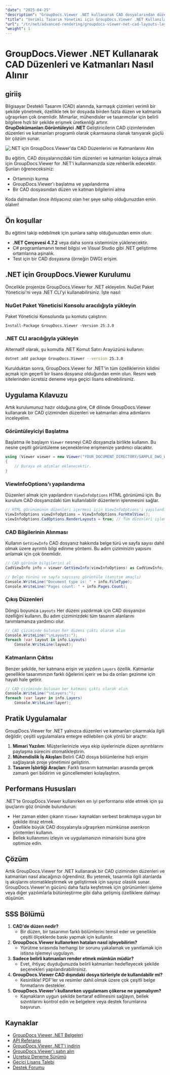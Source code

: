 ```yaml
---
"date": "2025-04-25"
"description": "GroupDocs.Viewer .NET kullanarak CAD dosyalarından düzenleri ve katmanları etkili bir şekilde nasıl alacağınızı öğrenin ve bu gelişmiş işleme kütüphanesiyle tasarım iş akışınızı hızlandırın."
"title": "Verimli Tasarım Yönetimi için GroupDocs.Viewer .NET Kullanılarak CAD Düzenleri ve Katmanları Nasıl Alınır"
"url": "/tr/net/advanced-rendering/groupdocs-viewer-net-cad-layouts-layers-retrieval/"
"weight": 1
---
```


# GroupDocs.Viewer .NET Kullanarak CAD Düzenleri ve Katmanları Nasıl Alınır
## giriiş
Bilgisayar Destekli Tasarım (CAD) alanında, karmaşık çizimleri verimli bir şekilde yönetmek, özellikle tek bir dosyada birden fazla düzen ve katmanla uğraşırken çok önemlidir. Mimarlar, mühendisler ve tasarımcılar için belirli bilgilere hızlı bir şekilde erişmek üretkenliği artırır. **GrupDokümanları.Görüntüleyici .NET** Geliştiricilerin CAD çizimlerinden düzenleri ve katmanları programlı olarak çıkarmasına olanak tanıyarak güçlü bir çözüm sunar.

![.NET için GroupDocs.Viewer'da CAD Düzenlerini ve Katmanlarını Alın](/viewer/advanced-rendering/retrieve-cad-layouts-layers-img.png)

Bu eğitim, CAD dosyalarınızdaki tüm düzenleri ve katmanları kolayca almak için GroupDocs.Viewer for .NET'i kullanmanızda size rehberlik edecektir. Şunları öğreneceksiniz:
- Ortamınızı kurma
- GroupDocs.Viewer'ı başlatma ve yapılandırma
- Bir CAD dosyasından düzen ve katman bilgilerini alma

Koda dalmadan önce ihtiyacınız olan her şeye sahip olduğunuzdan emin olalım!
## Ön koşullar
Bu eğitimi takip edebilmek için şunlara sahip olduğunuzdan emin olun:
- **.NET Çerçevesi 4.7.2** veya daha sonra sisteminize yüklenecektir.
- C# programlamanın temel bilgisi ve Visual Studio gibi .NET geliştirme ortamlarına aşinalık.
- Test için bir CAD dosyasına (örneğin DWG) erişim.
## .NET için GroupDocs.Viewer Kurulumu
Öncelikle projenize GroupDocs.Viewer for .NET ekleyelim. NuGet Paket Yöneticisi'ni veya .NET CLI'yi kullanabilirsiniz. İşte nasıl:
### NuGet Paket Yöneticisi Konsolu aracılığıyla yükleyin
Paket Yöneticisi Konsolunda şu komutu çalıştırın:
```plaintext
Install-Package GroupDocs.Viewer -Version 25.3.0
```
### .NET CLI aracılığıyla yükleyin
Alternatif olarak, şu komutla .NET Komut Satırı Arayüzünü kullanın:
```bash
dotnet add package GroupDocs.Viewer --version 25.3.0
```
Kurulduktan sonra, GroupDocs.Viewer for .NET'in tüm özelliklerinin kilidini açmak için geçerli bir lisans dosyanız olduğundan emin olun. Resmi web sitelerinden ücretsiz deneme veya geçici lisans edinebilirsiniz.
## Uygulama Kılavuzu
Artık kurulumunuz hazır olduğuna göre, C# dilinde GroupDocs.Viewer kullanarak bir CAD çiziminden düzenleri ve katmanları alma adımlarını inceleyelim.
### Görüntüleyiciyi Başlatma
Başlatma ile başlayın `Viewer` nesneyi CAD dosyanızla birlikte kullanın. Bu nesne çeşitli görüntüleme seçeneklerine erişmenize yardımcı olacaktır.
```csharp
using (Viewer viewer = new Viewer("YOUR_DOCUMENT_DIRECTORY/SAMPLE_DWG_WITH_LAYOUTS_AND_LAYERS"))
{
    // Buraya ek adımlar eklenecektir.
}
```
### ViewInfoOptions'ı yapılandırma
Düzenleri almak için yapılandırın `ViewInfoOptions` HTML görünümü için. Bu kurulum CAD dosyanızdaki tüm kullanılabilir düzenlerin işlenmesini sağlar.
```csharp
// HTML görünümünün düzenleri içermesi için ViewInfoOptions'ı yapılandırın
ViewInfoOptions viewInfoOptions = ViewInfoOptions.ForHtmlView();
viewInfoOptions.CadOptions.RenderLayouts = true; // Tüm düzenleri işlemek için ayarla
```
### CAD Bilgilerinin Alınması
Kullanın `GetViewInfo` CAD dosyanız hakkında belge türü ve sayfa sayısı dahil olmak üzere ayrıntılı bilgi edinme yöntemi. Bu adım çiziminizin yapısını anlamak için çok önemlidir.
```csharp
// CAD görünüm bilgilerini al
CadViewInfo info = viewer.GetViewInfo(viewInfoOptions) as CadViewInfo;

// Belge türünü ve sayfa sayısını görüntüle (tanıtım amaçlı)
Console.WriteLine("Document type is: " + info.FileType);
Console.WriteLine("Pages count: " + info.Pages.Count);
```
### Çıkış Düzenleri
Döngü boyunca `Layouts` Her düzeni yazdırmak için CAD dosyanızın özelliğini kullanın. Bu adım çiziminizdeki tüm tasarım alanlarını tanımlamanıza yardımcı olur.
```csharp
// CAD çiziminde bulunan her düzeni çıktı olarak alın
Console.WriteLine("\nLayouts:");
foreach (var layout in info.Layouts)
    Console.WriteLine(layout);
```
### Katmanların Çıktısı
Benzer şekilde, her katmana erişin ve yazdırın `Layers` özellik. Katmanlar genellikle tasarımınızın farklı öğelerini içerir ve bu da onları gezinme için hayati hale getirir.
```csharp
// CAD çiziminde bulunan her katmanı çıktı olarak alın
Console.WriteLine("\nLayers:");
foreach (var layer in info.Layers)
    Console.WriteLine(layer);
```
## Pratik Uygulamalar
GroupDocs.Viewer for .NET yalnızca düzenleri ve katmanları çıkarmakla ilgili değildir; çeşitli uygulamalara entegre edilebilen çok yönlü bir araçtır:
1. **Mimari Yazılım**: Müşterilerinizle veya ekip üyelerinizle düzen ayrıntılarını paylaşma sürecini otomatikleştirin.
2. **Mühendislik İş Akışları**:Belirli CAD dosya bölümlerine hızlı erişim sağlayarak proje yönetimini geliştirin.
3. **Tasarım İşbirliği Araçları**: Farklı tasarım katmanları arasında gerçek zamanlı geri bildirim ve güncellemeleri kolaylaştırın.
## Performans Hususları
.NET'te GroupDocs.Viewer kullanırken en iyi performansı elde etmek için şu ipuçlarını göz önünde bulundurun:
- Her zaman elden çıkarın `Viewer` kaynakları serbest bırakmaya uygun bir şekilde itiraz etmek.
- Özellikle büyük CAD dosyalarıyla uğraşırken mümkünse asenkron yöntemleri kullanın.
- Bellek kullanımını izleyin ve uygulamanızın mimarisini buna göre optimize edin.
## Çözüm
Artık GroupDocs.Viewer for .NET kullanarak bir CAD çiziminden düzenleri ve katmanları nasıl alacağınızı öğrendiniz. Bu yetenek, tasarımla ilgili alanlarda iş akışlarını otomatikleştirmek ve geliştirmek için sayısız olasılık sunar. GroupDocs.Viewer'ın gücünü daha fazla keşfetmek için görünümleri işleme veya diğer yazılımlarla bütünleştirme gibi daha gelişmiş özelliklere dalmayı düşünün.
## SSS Bölümü
1. **CAD'de düzen nedir?**
   - Bir düzen, bir tasarımın farklı bölümlerini temsil eder ve genellikle çeşitli ölçeklerde baskı yapmak için kullanılır.
2. **GroupDocs.Viewer kullanırken hataları nasıl işleyebilirim?**
   - Yürütme sırasında herhangi bir sorunu yakalamak ve yanıtlamak için istisna işlemeyi uygulayın.
3. **Sadece belirli katmanları render etmek mümkün müdür?**
   - Evet, ihtiyaç duyduğunuzda belirli katmanları hedefleyecek şekilde seçenekleri yapılandırabilirsiniz.
4. **GroupDocs.Viewer CAD dışındaki dosya türleriyle de kullanılabilir mi?**
   - Kesinlikle! PDF'ler ve resimler dahil olmak üzere çok çeşitli belge formatlarını destekler.
5. **GroupDocs.Viewer'ı kullanırken uygulamam çökerse ne yapmalıyım?**
   - Kaynakların uygun şekilde bertaraf edilmesini sağlayın, bellek sızıntılarını kontrol edin ve belgelere veya destek forumlarına başvurun.
## Kaynaklar
- [GroupDocs Viewer .NET Belgeleri](https://docs.groupdocs.com/viewer/net/)
- [API Referansı](https://reference.groupdocs.com/viewer/net/)
- [GroupDocs.Viewer .NET'i indirin](https://releases.groupdocs.com/viewer/net/)
- [GroupDocs.Viewer'ı satın alın](https://purchase.groupdocs.com/buy)
- [Ücretsiz Deneme Sürümü](https://releases.groupdocs.com/viewer/net/)
- [Geçici Lisans Talebi](https://purchase.groupdocs.com/temporary-license/)
- [Destek Forumu](https://forum.groupdocs.com/c/viewer/9)